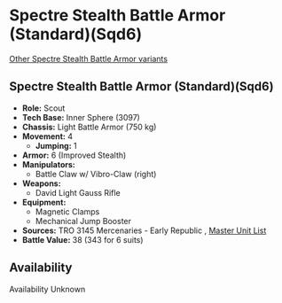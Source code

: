 # Spectre Stealth Battle Armor (Standard)(Sqd6) 

[Other Spectre Stealth Battle Armor variants](../spectre_stealth_battle_armor.md) 

## Spectre Stealth Battle Armor (Standard)(Sqd6) 

- **Role:** Scout 
- **Tech Base:** Inner Sphere (3097) 
- **Chassis:** Light Battle Armor (750 kg) 
- **Movement:** 4 
  - **Jumping:** 1 
- **Armor:** 6 (Improved Stealth) 
- **Manipulators:** 
  - Battle Claw w/ Vibro-Claw (right) 
- **Weapons:** 
  - David Light Gauss Rifle 
- **Equipment:** 
  - Magnetic Clamps 
  - Mechanical Jump Booster 
- **Sources:** TRO 3145 Mercenaries - Early Republic , [Master Unit List](http://masterunitlist.info/Unit/Details/9124) 
- **Battle Value:** 38 (343 for 6 suits) 

## Availability 

Availability Unknown 

